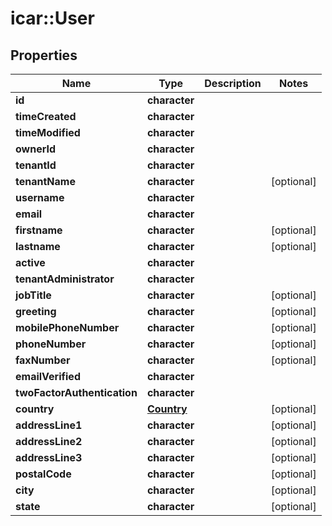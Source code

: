 # icar::User


## Properties

Name | Type | Description | Notes
------------ | ------------- | ------------- | -------------
**id** | **character** |  | 
**timeCreated** | **character** |  | 
**timeModified** | **character** |  | 
**ownerId** | **character** |  | 
**tenantId** | **character** |  | 
**tenantName** | **character** |  | [optional] 
**username** | **character** |  | 
**email** | **character** |  | 
**firstname** | **character** |  | [optional] 
**lastname** | **character** |  | [optional] 
**active** | **character** |  | 
**tenantAdministrator** | **character** |  | 
**jobTitle** | **character** |  | [optional] 
**greeting** | **character** |  | [optional] 
**mobilePhoneNumber** | **character** |  | [optional] 
**phoneNumber** | **character** |  | [optional] 
**faxNumber** | **character** |  | [optional] 
**emailVerified** | **character** |  | 
**twoFactorAuthentication** | **character** |  | 
**country** | [**Country**](Country.md) |  | [optional] 
**addressLine1** | **character** |  | [optional] 
**addressLine2** | **character** |  | [optional] 
**addressLine3** | **character** |  | [optional] 
**postalCode** | **character** |  | [optional] 
**city** | **character** |  | [optional] 
**state** | **character** |  | [optional] 


